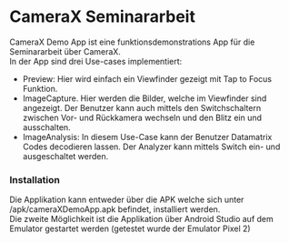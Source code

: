 # CameraX Seminararbeit

CameraX Demo App ist eine funktionsdemonstrations App für die Seminararbeit über CameraX.<br>
In der App sind drei Use-cases implementiert:

- Preview: Hier wird einfach ein Viewfinder gezeigt mit Tap to Focus Funktion.
- ImageCapture. Hier werden die Bilder, welche im Viewfinder sind angezeigt. Der Benutzer kann
auch mittels den Switchschaltern zwischen Vor- und Rückkamera wechseln und den Blitz ein und ausschalten.
- ImageAnalysis: In diesem Use-Case kann der Benutzer Datamatrix Codes decodieren lassen. Der Analyzer kann
mittels Switch ein- und ausgeschaltet werden.


### Installation

Die Applikation kann entweder über die APK welche sich unter /apk/cameraXDemoApp.apk befindet, installiert werden.<br>
Die zweite Möglichkeit ist die Applikation über Android Studio auf dem Emulator gestartet werden
(getestet wurde der Emulator Pixel 2)<br>